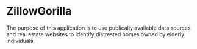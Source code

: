 # ZillowGorilla

The purpose of this application is to use publically available data sources and real estate websites to identify distrested homes owned by elderly individuals. 
